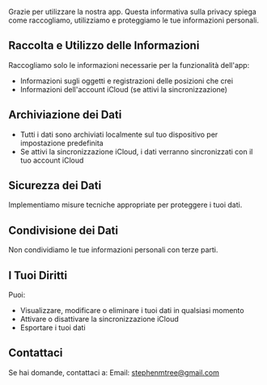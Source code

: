 <!--
 * @Author: qz
 * @Date: 2025-01-19 19:27:16
 * @LastEditTime: 2025-01-19 21:11:07
-->
# Informativa sulla Privacy

Grazie per utilizzare la nostra app. Questa informativa sulla privacy spiega come raccogliamo, utilizziamo e proteggiamo le tue informazioni personali.

## Raccolta e Utilizzo delle Informazioni

Raccogliamo solo le informazioni necessarie per la funzionalità dell'app:
- Informazioni sugli oggetti e registrazioni delle posizioni che crei
- Informazioni dell'account iCloud (se attivi la sincronizzazione)

## Archiviazione dei Dati

- Tutti i dati sono archiviati localmente sul tuo dispositivo per impostazione predefinita
- Se attivi la sincronizzazione iCloud, i dati verranno sincronizzati con il tuo account iCloud

## Sicurezza dei Dati

Implementiamo misure tecniche appropriate per proteggere i tuoi dati.

## Condivisione dei Dati

Non condividiamo le tue informazioni personali con terze parti.

## I Tuoi Diritti

Puoi:
- Visualizzare, modificare o eliminare i tuoi dati in qualsiasi momento
- Attivare o disattivare la sincronizzazione iCloud
- Esportare i tuoi dati

## Contattaci

Se hai domande, contattaci a:
Email: stephenmtree@gmail.com   

<style>
    h1:first-of-type {
        display: none;
    }